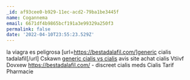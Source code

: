 ```yaml
---
_id: af93cee0-b929-11ec-acd2-79ba1be3445f
name: Cogannema
email: 6671df4b9865bcf191a3e99329a250f3
permalink: false
date: '2022-04-10T23:55:23.529Z'
---
```

la viagra es peligrosa [url=https://bestadalafil.com/]generic cialis tadalafil[/url] Cskawn <a href="https://bestadalafil.com/">generic cialis vs cialis</a> avis site achat cialis Vtiivf Dovxew https://bestadalafil.com/ - discreet cialis meds Cialis Tarif Pharmacie
